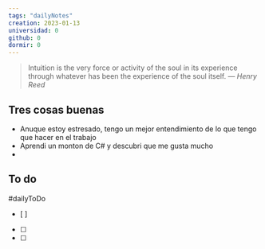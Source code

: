 ```yaml
---
tags: "dailyNotes"
creation: 2023-01-13
universidad: 0
github: 0
dormir: 0
---
```


> Intuition is the very force or activity of the soul in its experience through whatever has been the experience of the soul itself.
> — <cite>Henry Reed</cite>

## Tres cosas buenas 
- Anuque estoy estresado, tengo un mejor entendimiento de lo que tengo que hacer en el trabajo
- Aprendi un monton de C# y descubri que me gusta mucho 
- 

## To do
#dailyToDo
- [ ] 
- [ ] 
- [ ] 
